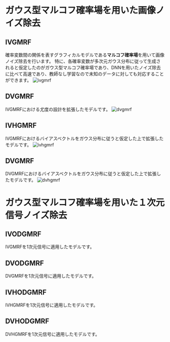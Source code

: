 # ガウス型マルコフ確率場を用いた画像ノイズ除去
## IVGMRF
確率変数間の関係を表すグラフィカルモデルである**マルコフ確率場**を用いて画像ノイズ除去を行います。
特に、各確率変数が多次元ガウス分布に従って生成されると仮定したのがガウス型マルコフ確率場であり、DNNを用いたノイズ除去に比べて高速であり、教師なし学習なので未知のデータに対しても対応することができます。
![ivgmrf](https://github.com/tetdarth/image-denoising-for-GMRF/assets/136053901/0e43169f-75ee-448e-af66-c3bc1b09315c)

## DVGMRF
IVGMRFにおける尤度の設計を拡張したモデルです。
![dvgmrf](https://github.com/tetdarth/image-denoising-for-GMRF/assets/136053901/e5a9e802-70a6-409c-9910-295a28a4fccf)

## IVHGMRF
IVGMRFにおけるバイアスベクトルをガウス分布に従うと仮定した上で拡張したモデルです。
![ivhgmrf](https://github.com/tetdarth/image-denoising-for-GMRF/assets/136053901/438aea57-c813-44fa-9c0b-bcd42775914d)

## DVGMRF
DVGMRFにおけるバイアスベクトルをガウス分布に従うと仮定した上で拡張したモデルです。
![dvhgmrf](https://github.com/tetdarth/image-denoising-for-GMRF/assets/136053901/aa7248e4-450a-4a72-b084-09b5286eba0a)


# ガウス型マルコフ確率場を用いた１次元信号ノイズ除去
## IVODGMRF
IVGMRFを1次元信号に適用したモデルです。
## DVODGMRF
DVGMRFを1次元信号に適用したモデルです。
## IVHODGMRF
IVHGMRFを1次元信号に適用したモデルです。
## DVHODGMRF
DVHGMRFを1次元信号に適用したモデルです。
